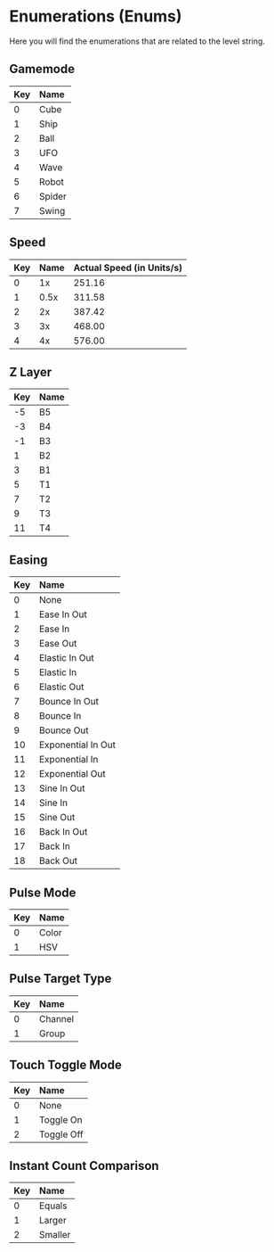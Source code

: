 # Enumerations (Enums)

Here you will find the enumerations that are related to the level string.

## Gamemode

| Key  | Name   |
|:-----|:-------|
| 0    | Cube   | 
| 1    | Ship   | 
| 2    | Ball   | 
| 3    | UFO    | 
| 4    | Wave   | 
| 5    | Robot  | 
| 6    | Spider | 
| 7    | Swing  | 

## Speed

| Key  | Name   | Actual Speed (in Units/s) |
|:-----|:-------|:--------------------------|
| 0    | 1x     | 251.16                    |
| 1    | 0.5x   | 311.58                    |
| 2    | 2x     | 387.42                    |
| 3    | 3x     | 468.00                    |
| 4    | 4x     | 576.00                    |

## Z Layer

| Key  | Name |
|:-----|:-----|
| -5   | B5   |
| -3   | B4   |
| -1   | B3   |
| 1    | B2   |
| 3    | B1   |
| 5    | T1   |
| 7    | T2   |
| 9    | T3   |
| 11   | T4   |

## Easing

| Key  | Name                |
|:-----|:--------------------|
| 0    | None                | 
| 1    | Ease In Out         | 
| 2    | Ease In             | 
| 3    | Ease Out            |
| 4    | Elastic In Out      |
| 5    | Elastic In          | 
| 6    | Elastic Out         | 
| 7    | Bounce In Out       | 
| 8    | Bounce In           | 
| 9    | Bounce Out          | 
| 10   | Exponential In Out  | 
| 11   | Exponential In      | 
| 12   | Exponential Out     | 
| 13   | Sine In Out         | 
| 14   | Sine In             | 
| 15   | Sine Out            | 
| 16   | Back In Out         | 
| 17   | Back In             | 
| 18   | Back Out            | 

## Pulse Mode

| Key  | Name   |
|:-----|:-------|
| 0    | Color  | 
| 1    | HSV    | 

## Pulse Target Type

| Key  | Name     |
|:-----|:---------|
| 0    | Channel  | 
| 1    | Group    | 

## Touch Toggle Mode

| Key  | Name       |
|:-----|:-----------|
| 0    | None       | 
| 1    | Toggle On  | 
| 2    | Toggle Off | 

## Instant Count Comparison

| Key  | Name       |
|:-----|:-----------|
| 0    | Equals     | 
| 1    | Larger     | 
| 2    | Smaller    | 


